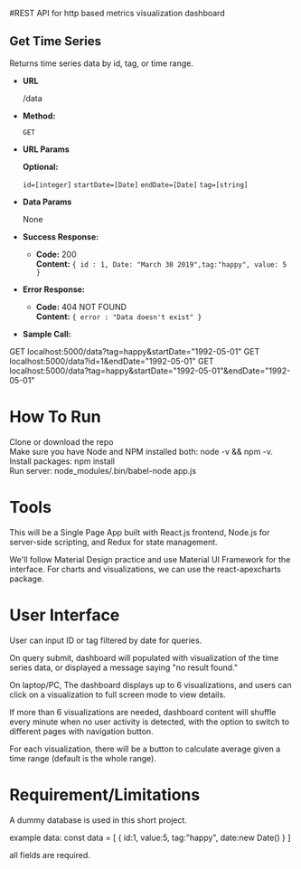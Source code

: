 #REST API for http based metrics visualization dashboard 

**Get Time Series**
----
  Returns time series data by id, tag, or time range.

* **URL**

  /data

* **Method:**

  `GET`
  
*  **URL Params**

     **Optional:**
 
   `id=[integer]`
   `startDate=[Date]`
   `endDate=[Date]`
   `tag=[string]`

* **Data Params**

  None

* **Success Response:**

  * **Code:** 200 <br />
    **Content:** `{ id : 1, Date: "March 30 2019",tag:"happy", value: 5  }`
 
* **Error Response:**

  * **Code:** 404 NOT FOUND <br />
    **Content:** `{ error : "Data doesn't exist" }`


* **Sample Call:**

GET localhost:5000/data?tag=happy&startDate="1992-05-01"
GET localhost:5000/data?id=1&endDate="1992-05-01"
GET localhost:5000/data?tag=happy&startDate="1992-05-01"&endDate="1992-05-01"
 
  #  How To Run
  
  Clone or download the repo <br />
  Make sure you have Node and NPM installed both: node -v && npm -v. <br />
  Install packages: npm install <br />
  Run server: node_modules/.bin/babel-node app.js <br />

  #  Tools
 This will be a Single Page App built with React.js frontend, Node.js for server-side scripting, and Redux for state management. 
 
 We'll follow Material Design practice and use Material UI Framework for the interface. For charts and visualizations, we can use the react-apexcharts package.
 
 
   #  User Interface
  User can input ID or tag filtered by date for queries. 
  
  On query submit, dashboard will populated with visualization of the time series data, or displayed a message saying "no result found." 
  
  On laptop/PC, The dashboard displays up to 6 visualizations, and users can click on a visualization to full screen mode to view details. 
  
  If more than 6 visualizations are needed, dashboard content will shuffle every minute when no user activity is detected, with the option to switch to different pages with navigation button.
  
  For each visualization, there will be a button to calculate average given a time range (default is the whole range).

# Requirement/Limitations
 A dummy database is used in this short project. 
 
 example data:
 const data = [
	{
		id:1,
		value:5,
		tag:"happy",
		date:new Date()
	}
]

all fields are required.
 
 
 
 